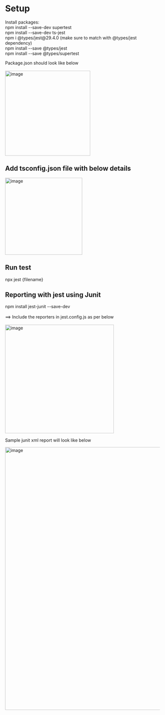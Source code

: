 <h1>Setup</h2>
Install packages: <br /> npm install --save-dev supertest<br />
                  npm install --save-dev ts-jest<br />
                  npm i @types/jest@29.4.0   (make sure to match with @types/jest dependency)<br />
                  npm install --save @types/jest <br />
                  npm install --save @types/supertest<br />

Package.json should look like below <br />
<br />
<img width="277" alt="image" src="https://github.com/Zahid-Automate/Playwright-API-Automation/assets/45691238/3e66ee34-64d7-4c71-a1d5-229a5c3cbaa0">
<h2>Add tsconfig.json file with below details</h2>
<img width="251" alt="image" src="https://github.com/Zahid-Automate/Playwright-API-Automation/assets/45691238/fcd8237f-2240-4835-b28c-467f426b3444">

<h2>Run test</h2>
npx jest {filename}

<h2>Reporting with jest using Junit</h2>
npm install jest-junit --save-dev<br/>
<br/>
  ==> Include the reporters in jest.config.js as per below <br/>
  <br/>
<img width="354" alt="image" src="https://github.com/Zahid-Automate/TypeScript-API-Automation/assets/45691238/a42b6675-264b-49f1-882b-1d715414a0d7">

</br>

Sample junit xml report will look like below
</br>

<img width="857" alt="image" src="https://github.com/Zahid-Automate/TypeScript-API-Automation/assets/45691238/dfe6a29b-9612-4f26-aaa0-71f8a4ac1e81">


